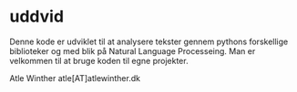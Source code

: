 # uddvid

Denne kode er udviklet til at analysere tekster gennem pythons forskellige biblioteker og med blik på Natural Language Processeing. Man er velkommen til at bruge koden til egne projekter. 

Atle Winther
atle[AT]atlewinther.dk
